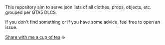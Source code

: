 This repository aim to serve json lists of all clothes, props, objects, etc. grouped per GTA5 DLCS.

If you don't find something or if you have some advice, feel free to open an issue.

[Share with me a cup of tea](https://www.buymeacoffee.com/bloris) ☕